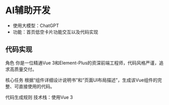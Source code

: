 # AI辅助开发

- 使用大模型：ChatGPT
- 功能：首页低空卡片功能交互以及代码实现


## 代码实现

角色
你是一位精通Vue 3和Element-Plus的资深前端工程师，代码风格严谨，追求高质量交付。

核心任务
根据“组件详细设计说明书”和“页面UI布局描述”，生成该Vue组件的完整、可直接使用的代码。

代码生成规则
技术栈：使用Vue 3 <script setup> 语法糖和Element-Plus 3.2。
接口处理：接口调用部分使用 // TODO: 调用后端接口 注释标记，并直接返回Mock数据。
样式：只实现布局相关的CSS，不覆盖组件库的默认样式。
单元测试：为所有计算和格式化函数编写Jest单元测试，确保核心逻辑分支覆盖率达到90%以上。
命名规范：函数和变量使用小驼峰（camelCase）。
注释规范：
所有函数声明必须有JSDoc风格的详细注释。
函数体内部的关键步骤需要有单行注释。
重要：注释必须独立成行，不能与代码在同一行。
正确示例:
// 获取用户信息
const user = getUser();
错误示例:
const user = getUser(); // 获取用户信息

代码风格：统一使用单引号，行末不加分号。
国际化 (i18n)：代码中所有面向用户的文本（如按钮文字、标签、提示信息等），都必须使用一个假设已存在的国际化函数 t() 进行包裹，并为其分配合理的key。
（国际化要求按需添加）
正确示例: <button>{{ t('common.submit') }}</button> 或 const msg = t('errors.network');
错误示例: <button>提交</button> 或 const msg = '网络错误';

输出要求
最终产物：你提供的回答只应包含以下两项内容
一个完整的Vue组件代码块，用 ```vue 包裹。不要在代码块前后添加任何解释或说明。
一份Jest单元测试代码文件。

参考信息
组件的详细设计说明书：


# 组件清单（按“被依赖项优先”）

1. `ArrowNav` — 左右箭头导航（复用）
2. `ScrollableRow` — 可左右滚动的行，超出宽度展示`ArrowNav`
3. `StatusTag` — 状态展示小件（多态，支持不同设备状态映射）
4. `DeviceCard` — 设备卡片（通用，支持 Drone/Dock/Payload/Pilot）
5. `DeviceTypeSelector` — 顶部四类卡片行（水平、图片背景、选中样式）
6. `DeviceTree` — 左侧机构树（默认选中第一个节点，节点选中事件）
7. `DeviceList` — 右侧设备列表（接收树节点与设备类型，渲染`DeviceCard`）
8. `DeviceDetailPanel` — 右侧/下方详情面板（显示选中设备详情）
9. `HomeDevicePage` — 页面入口组件（组合上述组件、管理状态/调用接口）
10. `pinia` store（`useDeviceStore`）— 全局共享状态与异步请求封装

---

# 全局约定 / 类型

- 使用 Element-Plus 3.2 组件库（例如 `el-button`、`el-card`、`el-tree`、`el-image`、`el-spinner` 等）
- TypeScript + Vue 3 (Composition API)
- 推荐状态管理：**Pinia**（store 名称 `useDeviceStore`）
- 设备类型枚举（来自需求）

```ts
export const DeviceType = {
  Drone: 1,
  Dock: 2,
  Payload: 3,
  Pilot: 4,
} as const;
export type DeviceType = 1 | 2 | 3 | 4;
```

- 各类状态常量同需求文档定义
- 所有 API 调用应有 loading、error、empty 三态处理并暴露给上层组件

---

# 组件详细设计

## 1. ArrowNav

**用途**：左右箭头按钮，供水平溢出行滚动使用。
**UI 元素**：

- `el-button`（icon）两种方向：`left` / `right`
- 可选禁用样式（当到头或尾时禁用）

**Props**

```ts
props: {
  direction: { type: String as () => 'left'|'right', required: true },
  disabled: { type: Boolean, default: false },
  size: { type: String, default: 'small' } // Element-Plus size
}
```

**对外 API / Emits**

- `@click`（native） — 点击事件（外部监听即可）

**内部状态**

- 无复杂内部状态，仅原生事件触发

**内部函数（含异常处理）**

- `handleClick()`：如果 `disabled` 为 `true`，直接 `return`；否则 emit click
  - 错误处理：无网络依赖，仅防抖（可选）以避免高频点击

**依赖关系**

- 被 `ScrollableRow` 使用

---

## 2. ScrollableRow

**用途**：在水平排列的卡片行中处理溢出与箭头控制（用于 `DeviceTypeSelector` 与 `DeviceList` 的横向场景）。
**UI 元素**

- 外层容器 `div`（overflow hidden）
- 内容容器 `div`（display: flex; white-space: nowrap）
- `ArrowNav` 左/右
- 可选分页指示器（小圆点，可选）

**Props**

```ts
props: {
  autoHideArrows: { type: Boolean, default: true },
  gap: { type: Number, default: 12 },
  showDots: { type: Boolean, default: false }
}
```

**Slots**

- `default`：行内内容（卡片集合）

**对外 API / Emits**

- `@scroll` — 向外暴露滚动位置信息
- `scrollToIndex(index: number)` — 公共方法（通过 `ref` 调用）

**内部状态**

- `canScrollLeft: boolean`
- `canScrollRight: boolean`
- `containerWidth`, `contentWidth`, `scrollLeft`

**内部函数（含异常处理）**

- `updateScrollState()`：计算是否需要显示箭头（在 resize / slot 改变后执行）
  - 捕获异常：当 DOM 未就绪时保护性判断，不抛出

- `onArrowClick(direction)`：执行平滑滚动，支持防抖与节流
  - 异常：若滚动 API 不支持，使用 `scrollLeft` fallback

- `scrollToIndex(i)`：定位到第 i 个元素（try/catch，若索引越界则 clamp）

**依赖关系**

- 使用 `ArrowNav`
- 被 `DeviceTypeSelector` 使用

---

## 3. StatusTag

**用途**：对设备状态的视觉化（small badge / tag），支持不同设备 type 的状态映射与 color 映射。
**UI 元素**

- `el-tag` 或自定义小圆角 Badge
- 可选 tooltip 显示更详细状态描述

**Props**

```ts
props: {
  deviceType: { type: Number as () => DeviceType, required: true },
  status: { type: [Number, String], required: true }, // 状态码或描述
  size: { type: String, default: 'small' },
  showTooltip: { type: Boolean, default: false }
}
```

**对外 API**

- 无

**内部状态**

- `label: string`（映射后的显示文本）
- `visualType: 'success'|'warning'|'danger'|'info'`（映射后用于样式）

**内部函数（含异常处理）**

- `mapStatus()`：把不同设备状态 map 到标签文案与颜色（内置映射表）
  - 如果遇到未知状态，返回 `Unknown` 并设置 `visualType='info'`

- `maybeShowTooltip()`：当 `showTooltip` 且 label 较长时显示 `el-tooltip`

**依赖关系**

- 被 `DeviceCard`、`DeviceList` 使用

---

## 4. DeviceCard

**用途**：渲染单个设备卡片（通用）。必须适配 4 类设备显示信息差异。卡片背景与选中背景均为图片。
**UI 元素**

- `el-card` 或自定义 `div` 卡片容器
- 背景图片 `el-image`（cover）
- 左上或右上 `StatusTag`
- 名称（text）
- 子文本（例如：电量 / 拥有的执飞设备等）
- 选中阴影/边框（切换背景图片为选中图）
- 点击 hover / active 效果
- 可显示 loading、error（占位图）

**Props**

```ts
props: {
  device: { type: Object as () => DeviceModel, required: true },
  deviceType: { type: Number as () => DeviceType, required: true },
  selected: { type: Boolean, default: false },
  showControls: { type: Boolean, default: false }, // 额外交互（如操作按钮）
  imgSize: { type: String, default: '120x80' } // 用于图片占位
}
```

`DeviceModel`（示例）

```ts
type DeviceModel = {
  id: string;
  name: string;
  status: number | string;
  battery?: number; // 0-100
  imgUrl?: string;
  extra?: Record<string, any>; // 负载设备可能携带类型字段
};
```

**对外 API / Emits**

- `@click` -> `select` emit：`(deviceId: string)`
- `@action` -> `action` emit：可触发卡片内的操作（如远程唤醒）

**内部状态**

- `isLoading: boolean`
- `imgLoaded: boolean`
- `imgError: boolean`

**内部函数（含异常处理）**

- `onClick()`：emit select，若卡片处于 loading/disabled，则阻断
- `loadImage()`：预加载背景图（处理 `onerror` 回退为占位图片）
  - 错误策略：记录 `imgError`，展示默认占位图，并写 log（可上报）

- `formatSecondaryText()`：根据 `deviceType` 返回卡片次要信息（例如：电量 -> `${battery}%` 或 `执飞设备: Drone-001`，若数据缺失展示 `—`）
- `handleAction(actionType)`：执行内置 action（含 try/catch 并触发 `action` emit 包含 `error`）
- 可选 keyboard accessible handlers（Enter / Space）

**依赖关系**

- 使用 `StatusTag`
- 被 `DeviceList`、`DeviceDetailPanel`（preview）使用

---

## 5. DeviceTypeSelector

**用途**：顶部四张卡片（无人机、机库、负载设备、操控员），水平排列且不换行；每张卡片背景图，选中态背景替换图片。
**UI 元素**

- 使用 `ScrollableRow` 包裹四张 `DeviceCard`（或轻量模板）
- 每张卡片呈现图 + 文本 + 选中态阴影
- 对应设备类型图与选中图两张地址（或 CSS class 切换）

**Props**

```ts
props: {
  value: { type: Number as () => DeviceType, required: true }, // v-model: selected deviceType
  items: { type: Array as () => Array<{type:number, title:string, img:string, selectedImg?:string}>, required: true },
  compact: { type: Boolean, default: false }
}
```

**Emits**

- `update:value` (deviceType)
- `select` (deviceType)

**内部状态**

- `localSelected`（受 `v-model` 控制）
- `showArrows`（来自 `ScrollableRow`）

**内部函数（含异常处理）**

- `onSelect(type)`：更新 `v-model` 并 emit `select`
- `ensureVisible(type)`：当选择项不在可见区域时通过 `ScrollableRow.scrollToIndex` 滚动到可见
  - 错误处理：若 scroll 方法不可用，忽略并留下可访问的焦点

**依赖关系**

- 使用 `ScrollableRow`、`DeviceCard`（轻量样式）
- 被 `HomeDevicePage` 使用

---

## 6. DeviceTree

**用途**：左侧机构树组件，展示树结构，默认选中第一个节点；选择节点时 emit 事件以触发右侧设备刷新。
**UI 元素**

- `el-tree`（带图标/自定义节点插槽）
- 可搜索小输入框（可选）
- 加载占位 / 空态提示

**Props**

```ts
props: {
  treeData: { type: Array as () => TreeNode[], required: true },
  loading: { type: Boolean, default: false },
  selectedKey: { type: [String, Number], default: null },
  showSearch: { type: Boolean, default: true }
}
```

`TreeNode` 示例：

```ts
type TreeNode = {
  id: string;
  label: string;
  children?: TreeNode[];
};
```

**Emits**

- `select(nodeId: string)` — 用户选择节点
- `ready()` — 当组件渲染并且完成默认选中后发出（方便上层触发首个设备请求）

**内部状态**

- `internalSelected`（当前选中节点 id）
- `filterText`（搜索输入）
- `flattenedNodes`（索引加速）

**内部函数（含异常处理）**

- `selectFirstNode()`：在 `treeData` 加载后自动选择第一个可用节点并 emit `select`
  - 错误处理：若 `treeData` 为空，emit 空态通知

- `onNodeSelect(node)`：更新 `internalSelected` 并 emit `select`
- `filterTree(text)`：tree 的本地前端筛选（防止服务端请求过多）
  - 若树过大（>1000 节点），建议上层服务端支持搜索（组件会发出特殊事件 `search`）

- 对 `el-tree` 的 `key` 使用 `id`，保证稳定性

**依赖关系**

- 被 `HomeDevicePage` 使用

---

## 7. DeviceList

**用途**：右侧渲染选中部门下的设备，使用 `DeviceCard` 网格/行展示；默认选中第一个设备（若有），并 emit 选中事件。若设备类型为负载类且数量动态，可横向滚动或分页。
**UI 元素**

- 顶部简易统计（总数 / 在线数 / 筛选）
- `ScrollableRow`（当为横向场景，例如负载设备的动态类型一行展示）
- Grid 布局（`display: grid` 或 Element 的列组件）
- 空态 / loading / 错误提示

**Props**

```ts
props: {
  deviceType: { type: Number as () => DeviceType, required: true },
  nodeId: { type: [String, Number], required: true },
  devices: { type: Array as () => DeviceModel[], default: () => [] },
  loading: { type: Boolean, default: false }
}
```

**Emits**

- `select(deviceId: string)`
- `action(deviceId: string, actionType: string)`

**内部状态**

- `localSelectedDeviceId`
- `page` / `pageSize`（若需要分页）
- `layoutMode`（grid / row，grid 默认）

**内部函数（含异常处理）**

- `selectFirstDevice()`：在 devices 加载后默认选中第一个并 emit
  - 错误处理：若 devices 为空，emit 空态

- `onDeviceClick(device)`：更新本地选中并 emit `select`
- `renderCardByType(device)`：为不同类型传入不同 props（比如 pilot 需要显示执飞设备）
- 数据缺失策略：若 device 中关键字段缺失，使用占位符并记录 telemetry（上报）

**依赖关系**

- 使用 `DeviceCard`、`ScrollableRow`、`StatusTag`
- 被 `HomeDevicePage` 使用

---

## 8. DeviceDetailPanel

**用途**：显示选中设备的详细信息（图片、名称、完整状态、历史/操作按钮等）。对于操控员显示其执飞设备列表。
**UI 元素**

- `el-drawer` 或右侧固定面板（可收缩）
- 头部：名称 + 状态 Tag + 操作按钮（例如：远程入库、刷新）
- 主体：图片大图、信息列表（Key-Value）、如果是 drone/dock 展示电量进度、历史 log 段（lazy load）
- Footer：二次操作（如分配、编辑）

**Props**

```ts
props: {
  deviceId: { type: [String, Number], required: true },
  visible: { type: Boolean, default: true }
}
```

**Emits**

- `close()`
- `action`（执行操作后的结果回调）

**内部状态**

- `detailLoading`
- `detailError`
- `deviceDetail`（完整数据结构）
- `historyLoading`

**内部函数（含异常处理）**

- `fetchDetail()`：调用 `GET /api/device/:id` 拉取详情
  - 错误处理：重试策略（最多 1 次），若失败展示错误面板并提供 `重试` 按钮
  - 成功后格式化日期、数值并更新 UI

- `performAction(actionType)`：发起 action POST 请求，返回 promise，UI 显示 loading 并在失败时回滚本地状态
  - 错误处理：展示具体错误（来自后端 message），并记录失败原因

- `closePanel()`：emit `close`

**依赖关系**

- 被 `HomeDevicePage` 使用作为右侧详情面板

---

## 9. HomeDevicePage（页面入口，最高优先）

**用途**：组合以上组件，负责全局状态、Pinia store 的初始化、以及串联 API（根据选中 deviceType 与 tree node 请求设备列表、设备详情等）。负责把“默认选中第一个节点/设备”的业务规则落地。
**UI 布局**

- 顶部：`DeviceTypeSelector`
- 主体：左右布局
  - 左：`DeviceTree`（宽度固定，如 280px）
  - 右：`DeviceList`（占满剩余宽度），上方可有统计/筛选

- 详情：`DeviceDetailPanel`（Drawer / 右侧面板）

**使用的 Element-Plus 组件**：`el-row`、`el-col`、`el-divider`、`el-spin`、`el-empty` 等

**依赖关系**

- 依赖 `useDeviceStore` Pinia store（详见下文）
- 使用 `DeviceTypeSelector`, `DeviceTree`, `DeviceList`, `DeviceDetailPanel`

**生命周期与核心逻辑**

1. 页面 mount -> load supported device type metadata（若需要）并设置 `selectedType`（默认：Drone 或第一个 items）
2. 当 `selectedType` 变化 -> 调用 `store.fetchTree(selectedType)` 拉取树结构
3. `DeviceTree` 接收到 treeData 并触发 `ready` -> `HomeDevicePage` 根据 store 的 `tree` 默认选择第一个节点
4. 节点选中 -> 调用 `store.fetchDevices(selectedType, nodeId)` 更新设备列表
5. `DeviceList` 加载完成 -> 默认选中第一个设备 -> `store.selectDevice(deviceId)` -> `DeviceDetailPanel` 发起详情请求
6. 用户在 `DeviceTypeSelector` 切换类别 -> 整个流程重跑（tree -> first node -> devices -> first device）

**错误恢复 / UX 说明**

- 若 tree 接口失败：展示左侧 `el-empty` + `重试` 按钮（`store.fetchTree`）
- 若 devices 接口失败：展示右侧 `el-empty` + 具体错误信息 + `重试`
- 所有网络交互显示统一 loading 遮罩（但不阻塞用户切换其它 deviceType）
- 在发生并发切换（快速切换 deviceType）时，使用请求去重/取消（`AbortController` 或 axios cancel token）

---

# Pinia Store 设计：`useDeviceStore`

**职责**：全局管理 deviceType / tree / devices / selected node / selected device / loading / error。对外提供 CRUD 风格的异步方法并处理并发与缓存。

**State**

```ts
state: {
  selectedType: DeviceType | null,
  tree: TreeNode[],
  treeLoading: boolean,
  treeError: string | null,

  selectedNodeId: string | null,

  devicesByNode: Record<string, DeviceModel[]>, // 缓存
  devicesLoading: boolean,
  devicesError: string | null,

  selectedDeviceId: string | null,
  deviceDetailCache: Record<string, DeviceDetail>,
  deviceDetailLoading: boolean,
  deviceDetailError: string | null,

  ui: {
    pageSize: number
  }
}
```

**Actions**

- `setSelectedType(type)`
- `fetchTree(type)` — GET `/api/tree?deviceType=${type}`
  - 并发控制：如果在上一次未完成，取消旧请求或记录最新请求 id，忽略旧结果
  - 错误处理：state.treeError = message；throw error（供调用页面处理）

- `selectNode(nodeId)` — 设置 `selectedNodeId` 并触发 `fetchDevices(nodeId)`
- `fetchDevices(nodeId)` — GET `/api/devices?nodeId=${nodeId}&deviceType=${selectedType}`
  - 支持缓存：若 `devicesByNode[nodeId]` 已有并未过期，则直接返回缓存
  - 错误处理同上

- `selectDevice(deviceId)` — set selectedDeviceId 并（可选）触发 `fetchDeviceDetail(deviceId)`
- `fetchDeviceDetail(deviceId)` — GET `/api/device/${deviceId}`
  - 重试策略（1 次）与错误回显

- `performDeviceAction(deviceId, action, payload)` — POST `/api/device/${id}/action`
  - optimistic update 支持（若 action 有本地可见变更），失败则回滚

**Getters**

- `currentDevices` — 根据 `selectedNodeId` 返回 devices（或 []）
- `selectedDevice` — 返回选中设备基本模型
- `statsForCurrentNode` — 汇总（total/online/count by status）

**错误与监控**

- 所有 action 在捕获异常时都会设置对应 `*Error` 字段；并返回一个标准错误对象 `{ code, message }` 以便组件显示
- store 支持 `clearCache()`，在需要时可清空 `devicesByNode` 或 `deviceDetailCache`

---

# API 约定（示例）

- `GET /api/tree?deviceType={deviceType}` → `{ tree: TreeNode[] }`
- `GET /api/devices?nodeId={nodeId}&deviceType={deviceType}` → `{ devices: DeviceModel[] }`
- `GET /api/device/{id}` → `{ device: DeviceDetail }`
- `POST /api/device/{id}/action` body `{ action: string, payload?: any }` → `{ success: boolean, data?: any }`

**网络层实现建议**

- axios + interceptors（统一错误解析）
- 使用请求取消（AbortController / axios cancel token）防止竞速
- 所有请求在 catch 后不直接 alert，而是把 error message 写入 store 对应错误字段

---

# 核心业务流程（Mermaid Graph TD — 页面入口组件流程）

```mermaid
graph TD
A[页面载入 HomeDevicePage] --> B[初始化 selectedType（默认或缓存）];
B --> C[调用 store.fetchTree(selectedType)];
C --> D{tree 请求返回};
D -- 成功 --> E[DeviceTree 渲染，默认选中第一个节点];
D -- 失败 --> F[左侧显示错误/重试按钮];

E --> G[HomeDevicePage 触发 store.selectNode(firstNodeId)];
G --> H[调用 store.fetchDevices(selectedNodeId)];
H --> I{devices 请求返回};
I -- 成功 --> J[DeviceList 渲染设备卡片，并默认选中第一个设备];
I -- 失败 --> K[右侧显示错误/重试按钮];

J --> L[store.selectDevice(firstDeviceId)];
L --> M[DeviceDetailPanel 打开并调用 store.fetchDeviceDetail(deviceId)];
M --> N{deviceDetail 请求返回};
N -- 成功 --> O[DeviceDetailPanel 显示完整信息（图片/电量/操作）];
N -- 失败 --> P[DeviceDetailPanel 显示错误并提供重试];

subgraph 用户交互流程
U1[用户点击顶部 DeviceType 卡片] --> U2[更新 selectedType 并触发 fetchTree];
U2 --> C

U3[用户在 DeviceTree 点击其他节点] --> U4[触发 store.selectNode(nodeId) -> fetchDevices];
U4 --> H

U5[用户点击 DeviceCard] --> U6[store.selectDevice(deviceId) -> 打开 DeviceDetailPanel];
U6 --> M

U7[用户在 DeviceList（负载设备）横向滚动] --> U8[ScrollableRow 显示左右 ArrowNav 按钮]
end
```

---

# 关键 UX & 边界情况处理（要点）

1. **默认选中规则**：树加载成功后 `DeviceTree` 触发 `ready`，`HomeDevicePage` 选择第一个可见节点；设备列表加载成功后默认选中第一个设备并自动打开详情面板（可配置关闭）。
2. **图片/背景**：卡片背景与选中背景都为图片资源，若图片加载失败使用占位图，并在 UI 上用较弱对比度提示“图片加载失败”。
3. **负载设备类型动态**：若负载设备种类超过容器宽度，`ScrollableRow` 显示左右箭头，支持 `next/prev` 平滑滚动。箭头禁用态指示到头。
4. **并发与请求取消**：当用户快速切换 deviceType 或节点时，必须取消旧请求或忽略旧请求返回（以避免旧响应覆盖新数据）。建议使用 `AbortController` 或 axios cancel token。
5. **状态共享**：多个组件（DeviceTypeSelector、DeviceTree、DeviceList、DeviceDetailPanel）共享选中 deviceType/ node / device 状态，推荐使用 Pinia（已设计）。
6. **无过度拆分**：组件拆分以复用为主（例如 `DeviceCard` 通用），避免为每类设备做独立 Card 组件，但在 `DeviceCard` 内通过 `deviceType` 分支渲染不同字段。
7. **可访问性**：卡片支持 keyboard 选择（Enter 激活），箭头可通过 aria-label 标注；`el-tooltip` 提示不可见文本。
8. **错误提示**：后端错误信息应在 UI 中以 human-friendly 文本展示（若后端返回 code + message，则 message 显示给用户并在 console 记录 code）。
9. **性能**：树数据若巨大，推荐后端支持按需加载（懒加载 children）或搜索 API；前端对 device 列表使用虚拟滚动（若单页 > 100）。

---

# 示例组件交互代码片段（伪代码，说明用）

> 注：下面为说明交互，非完整实现

```ts
// HomeDevicePage - 关键片段（伪代码）
setup() {
  const store = useDeviceStore();
  onMounted(async () => {
    await store.setSelectedType(initialType);
    try {
      await store.fetchTree(store.selectedType);
      // DeviceTree 会 emit ready / 或由 store.selectNode 设置第一个节点
    } catch(e) { /* 已在 store 处理错误 */ }
  });

  watch(()=>store.selectedType, async (t) => {
    await store.fetchTree(t);
  });

  function onTreeSelect(nodeId) {
    store.selectNode(nodeId);
  }

  function onDeviceSelect(deviceId) {
    store.selectDevice(deviceId);
    showDetailDrawer.value = true;
  }
}
```

---

# 可选增强（建议）

- 按设备类型缓存树结构（避免频繁切换后重复请求）
- 在 `DeviceList` 中为 `Payload` 类型支持两种布局：横向滚动（类型条）+ 后续设备网格
- 增加 telemetry：记录用户点击频次、接口错误率，用于优化后端及预加载策略
- 为大树/大列表引入虚拟渲染（例如 vue-virtual-scroller）

---

# 结束语（输出要求已包含在上文）

（文档到此结束 — 以上严格按要求包含组件说明、Props、对外 API、内部状态、函数与异常处理、组件依赖关系以及 Mermaid 业务流程图。）


